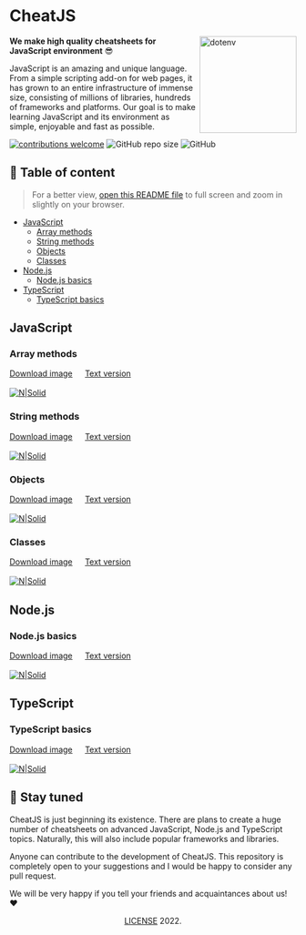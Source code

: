 # CheatJS

<img src="https://i.ibb.co/TrmSrGx/cheatjs-logo-v1.jpg" alt="dotenv" width="170px" align="right" />

**We make high quality cheatsheets for JavaScript environment** :sunglasses:

JavaScript is an amazing and unique language. From a simple scripting add-on for web pages, it has grown to an entire infrastructure of immense size, consisting of millions of libraries, hundreds of frameworks and platforms. Our goal is to make learning JavaScript and its environment as simple, enjoyable and fast as possible.

[![contributions welcome](https://img.shields.io/badge/contributions-welcome-brightgreen.svg?style=flat)](https://github.com/cheatjs/cheat/issues)
![GitHub repo size](https://img.shields.io/github/repo-size/cheatjs/cheat?color=blue)
![GitHub](https://img.shields.io/github/license/cheatjs/cheat?color=green)

## :page_facing_up: Table of content

> For a better view, [open this README file](https://github.com/cheatjs/cheat/blob/master/README.md) to full screen and zoom in slightly on your browser.

-   [JavaScript](#javascript)
    -   [Array methods](#array-methods)
    -   [String methods](#string-methods)
    -   [Objects](#objects)
    -   [Classes](#classes)
-   [Node.js](#nodejs)
    -   [Node.js basics](#nodejs-basics)
-   [TypeScript](#typescript)
    -   [TypeScript basics](#typescript-basics)

## JavaScript

### Array methods

[Download image](https://raw.githubusercontent.com/cheatjs/cheat/master/JavaScript/Array-methods/js-array-methods.png) &emsp; [Text version](./JavaScript/Array-methods/js-array-methods.md)
<br><br>
[![N|Solid](./JavaScript/Array-methods/js-array-methods.png)](./JavaScript/Array-methods/js-array-methods.png)

### String methods

[Download image](https://raw.githubusercontent.com/cheatjs/cheat/master/JavaScript/String-methods/js-string-methods.png) &emsp; [Text version](./JavaScript/Array-methods/js-string-methods.md)
<br><br>
[![N|Solid](./JavaScript/String-methods/js-string-methods.png)](./JavaScript/String-methods/js-string-methods.png)

### Objects

[Download image](https://raw.githubusercontent.com/cheatjs/cheat/master/JavaScript/Objects/js-objects.png) &emsp; [Text version](./JavaScript/Objects/js-objects.md)
<br><br>
[![N|Solid](./JavaScript/Objects/js-objects.png)](./JavaScript/Objects/js-objects.png)

### Classes

[Download image](https://raw.githubusercontent.com/cheatjs/cheat/master/JavaScript/Classes/js-classes.png) &emsp; [Text version](./JavaScript/Classes/js-classes.md)
<br><br>
[![N|Solid](./JavaScript/Classes/js-classes.png)](./JavaScript/Classes/js-classes.png)

## Node.js

### Node.js basics

[Download image](https://raw.githubusercontent.com/cheatjs/cheat/master/Node.js/Basics/nodejs-basics.png) &emsp; [Text version](./Node.js/Basics/nodejs-basics.md)
<br><br>
[![N|Solid](./Node.js/Basics/nodejs-basics.png)](./Node.js/Basics/nodejs-basics.png)

## TypeScript

### TypeScript basics

[Download image](https://raw.githubusercontent.com/cheatjs/cheat/master/TypeScript/Basics/ts-basics.png) &emsp; [Text version](./TypeScript/Basics/ts-basics.md)
<br><br>
[![N|Solid](./TypeScript/Basics/ts-basics.png)](./TypeScript/Basics/ts-basics.png)

## :dart: Stay tuned

СheatJS is just beginning its existence. There are plans to create a huge number of cheatsheets on advanced JavaScript, Node.js and TypeScript topics. Naturally, this will also include popular frameworks and libraries.

Anyone can contribute to the development of CheatJS. This repository is completely open to your suggestions and I would be happy to consider any pull request.

We will be very happy if you tell your friends and acquaintances about us! :heart:

<div align="center"><a href="https://github.com/cheatjs/cheat/blob/master/LICENSE">LICENSE</a> 2022.</div>
